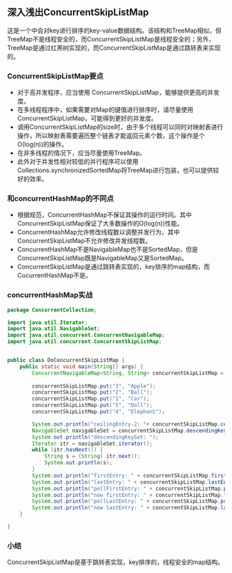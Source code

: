 ## 深入浅出ConcurrentSkipListMap

这是一个中会对key进行排序的key-value数据结构。该结构和TreeMap相似，但TreeMap不是线程安全的，而ConcurrentSkipListMap是线程安全的；另外，TreeMap是通过红黑树实现的，而ConcurrentSkipListMap是通过跳转表来实现的。

### ConcurrentSkipListMap要点

* 对于高并发程序，应当使用 ConcurrentSkipListMap，能够提供更高的并发度。
* 在多线程程序中，如果需要对Map的键值进行排序时，请尽量使用ConcurrentSkipListMap，可能得到更好的并发度。
*  调用ConcurrentSkipListMap的size时，由于多个线程可以同时对映射表进行操作，所以映射表需要遍历整个链表才能返回元素个数，这个操作是个O(log(n))的操作。
* 在非多线程的情况下，应当尽量使用TreeMap。
* 此外对于并发性相对较低的并行程序可以使用 Collections.synchronizedSortedMap将TreeMap进行包装，也可以提供较好的效率。

### 和concurrentHashMap的不同点

* 根据规范，ConcurrentHashMap不保证其操作的运行时间。其中ConcurrentSkipListMap保证了大多数操作的O(log(n))性能。
* ConcurrentHashMap允许修改线程数以调整并发行为，其中ConcurrentSkipListMap不允许修改并发线程数。
* ConcurrentHashMap不是NavigableMap也不是SortedMap，但是ConcurrentSkipListMap既是NavigableMap又是SortedMap。
* ConcurrentSkipListMap是通过跳转表实现的，key排序的map结构，而CocurrentHashMap不是。

### concurrentHashMap实战

```java
package ConcurrentCollection;

import java.util.Iterator;
import java.util.NavigableSet;
import java.util.concurrent.ConcurrentNavigableMap;
import java.util.concurrent.ConcurrentSkipListMap;


public class DoConcurrentSkipListMap {
    public static void main(String[] args) {
        ConcurrentNavigableMap<String, String> concurrentSkipListMap = 
          																				new ConcurrentSkipListMap();
        concurrentSkipListMap.put("3", "Apple");
        concurrentSkipListMap.put("2", "Ball");
        concurrentSkipListMap.put("1", "Car");
        concurrentSkipListMap.put("5", "Doll");
        concurrentSkipListMap.put("4", "Elephant");

        System.out.println("ceilingEntry-2: "+ concurrentSkipListMap.ceilingEntry("2"));
        NavigableSet navigableSet = concurrentSkipListMap.descendingKeySet();
        System.out.println("descendingKeySet: ");
        Iterator itr = navigableSet.iterator();
        while (itr.hasNext()) {
            String s = (String) itr.next();
            System.out.println(s);
        }
        System.out.println("firstEntry: " + concurrentSkipListMap.firstEntry());
        System.out.println("lastEntry: " + concurrentSkipListMap.lastEntry());
        System.out.println("pollFirstEntry: " + concurrentSkipListMap.pollFirstEntry());
        System.out.println("now firstEntry: " + concurrentSkipListMap.firstEntry());
        System.out.println("pollLastEntry: " + concurrentSkipListMap.pollLastEntry());
        System.out.println("now lastEntry: " + concurrentSkipListMap.lastEntry());
    }

}
```

### 小结

ConcurrentSkipListMap是基于跳转表实现，key排序的，线程安全的map结构。